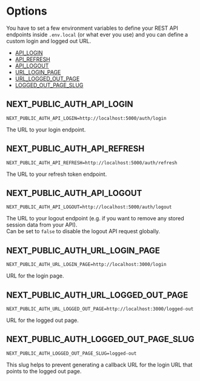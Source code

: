 # Options

You have to set a few environment variables to define your REST API endpoints inside `.env.local` (or what ever you use) and you can define a custom login and logged out URL.

- [API_LOGIN](#next_public_auth_api_login)
- [API_REFRESH](#next_public_auth_api_refresh)
- [API_LOGOUT](#next_public_auth_api_logout)
- [URL_LOGIN_PAGE](#next_public_auth_url_login_page)
- [URL_LOGGED_OUT_PAGE](#next_public_auth_url_logged_out_page)
- [LOGGED_OUT_PAGE_SLUG](#next_public_auth_logged_out_page_slug)

## NEXT_PUBLIC_AUTH_API_LOGIN

```
NEXT_PUBLIC_AUTH_API_LOGIN=http://localhost:5000/auth/login
```

The URL to your login endpoint.

## NEXT_PUBLIC_AUTH_API_REFRESH

```
NEXT_PUBLIC_AUTH_API_REFRESH=http://localhost:5000/auth/refresh
```

The URL to your refresh token endpoint.

## NEXT_PUBLIC_AUTH_API_LOGOUT

```
NEXT_PUBLIC_AUTH_API_LOGOUT=http://localhost:5000/auth/logout
```

The URL to your logout endpoint (e.g. if you want to remove any stored session data from your API).  
Can be set to `false` to disable the logout API request globally.

## NEXT_PUBLIC_AUTH_URL_LOGIN_PAGE

```
NEXT_PUBLIC_AUTH_URL_LOGIN_PAGE=http://localhost:3000/login
```

URL for the login page.

## NEXT_PUBLIC_AUTH_URL_LOGGED_OUT_PAGE

```
NEXT_PUBLIC_AUTH_URL_LOGGED_OUT_PAGE=http://localhost:3000/logged-out
```

URL for the logged out page.

## NEXT_PUBLIC_AUTH_LOGGED_OUT_PAGE_SLUG

```
NEXT_PUBLIC_AUTH_LOGGED_OUT_PAGE_SLUG=logged-out
```

This slug helps to prevent generating a callback URL for the login URL that points to the logged out page.
